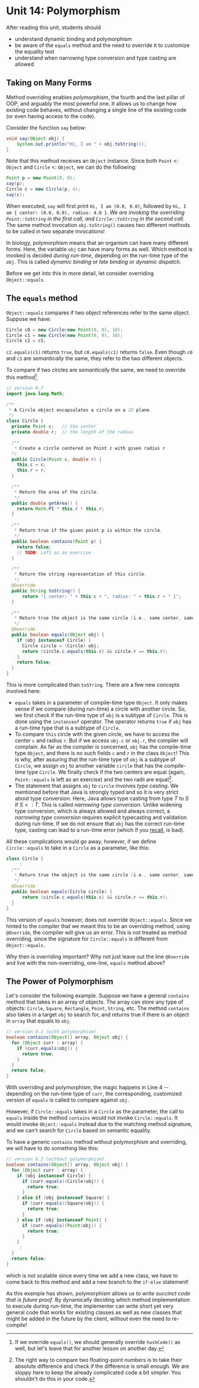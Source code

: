 # Unit 14: Polymorphism

After reading this unit, students should

- understand dynamic binding and polymorphism
- be aware of the `equals` method and the need to override it to customize the equality test
- understand when narrowing type conversion and type casting are allowed

## Taking on Many Forms

Method overriding enables _polymorphism_, the fourth and the last pillar of OOP, and arguably the most powerful one.  It allows us to change how existing code behaves, without changing a single line of the existing code (or even having access to the code).

Consider the function `say` below:
```Java
void say(Object obj) {
	System.out.println("Hi, I am " + obj.toString());
}
```

Note that this method receives an `Object` instance.  Since both `Point` <: `Object` and `Circle` <: `Object`, we can do the following:
```Java
Point p = new Point(0, 0);
say(p);
Circle c = new Circle(p, 4);
say(c);
```

When executed, `say` will first print `Hi, I am (0.0, 0.0)`, followed by `Hi, I am { center: (0.0, 0.0), radius: 4.0 }`.  _We are invoking the overriding `Point::toString` in the first call, and `Circle::toString` in the second call_.  The same method invocation `obj.toString()` causes two different methods to be called in two separate invocations!

In biology, polymorphism means that an organism can have many different forms.  Here, the variable `obj` can have many forms as well.  Which method is invoked is decided _during run-time_, depending on the run-time type of the `obj`.  This is called _dynamic binding_ or _late binding_ or _dynamic dispatch_.

Before we get into this in more detail, let consider overriding `Object::equals`.

## The `equals` method

`Object::equals` compares if two object references refer to the same object.  Suppose we have:

```Java
Circle c0 = new Circle(new Point(0, 0), 10);
Circle c1 = new Circle(new Point(0, 0), 10);
Circle c2 = c1;
```

`c2.equals(c1)` returns `true`, but `c0.equals(c1)` returns `false`.  Even though `c0` and `c1` are _semantically_ the same, they refer to the two different objects.

To compare if two circles are _semantically_ the same, we need to override this method[^1].  

[^1]: If we override `equals()`, we should generally override `hashCode()` as well, but let's leave that for another lesson on another day.

```Java hl_lines="42-52"
// version 0.7
import java.lang.Math;

/**
 * A Circle object encapsulates a circle on a 2D plane.  
 */
class Circle {
  private Point c;   // the center
  private double r;  // the length of the radius

  /**
   * Create a circle centered on Point c with given radius r
  */
  public Circle(Point c, double r) {
    this.c = c;
    this.r = r;
  }

  /**
   * Return the area of the circle.
   */
  public double getArea() {
    return Math.PI * this.r * this.r;
  }

  /**
   * Return true if the given point p is within the circle.
   */
  public boolean contains(Point p) {
    return false;
	// TODO: Left as an exercise
  }

  /**
   * Return the string representation of this circle.
   */
  @Override
  public String toString() {
	  return "{ center: " + this.c + ", radius: " + this.r + " }";
  }

  /**
   * Return true the object is the same circle (i.e., same center, same radius).
   */
  @Override
  public boolean equals(Object obj) {
    if (obj instanceof Circle) {
      Circle circle = (Circle) obj;
      return (circle.c.equals(this.c) && circle.r == this.r);
    }
    return false;
  }
}
```

This is more complicated than `toString`.  There are a few new concepts involved here:

- `equals` takes in a parameter of compile-time type `Object`.  It only makes sense if we compare (during run-time) a circle with another circle.  So, we first check if the run-time type of `obj` is a subtype of `Circle`.  This is done using the `instanceof` operator.  The operator returns `true` if `obj` has a run-time type that is a subtype of `Circle`.
- To compare `this` circle with the given circle, we have to access the center `c` and radius `r`.  But if we access `obj.c` or `obj.r`, the compiler will complain.  As far as the compiler is concerned, `obj` has the compile-time type `Object`, and there is no such fields `c` and `r` in the class `Object`!  This is why, after assuring that the run-time type of `obj` is a subtype of `Circle`, we assign `obj` to another variable `circle` that has the compile-time type `Circle`.  We finally check if the two centers are equal (again, `Point::equals` is left as an exercise) and the two radii are equal[^2].
- The statement that assigns `obj` to `circle` involves _type casting_.  We mentioned before that Java is strongly typed and so it is very strict about type conversion.  Here, Java allows type casting from type $T$ to $S$ if $S <: T$.  This is called _narrowing type conversion_.  Unlike widening type conversion, which is always allowed and always correct, a _narrowing type conversion_ requires explicit typecasting and validation during run-time.  If we do not ensure that `obj` has the correct run-time type, casting can lead to a run-time error (which if you [recall](01-compiler.md), is bad).

[^2]: The right way to compare two floating-point numbers is to take their absolute difference and check if the difference is small enough.  We are sloppy here to keep the already complicated code a bit simpler.  You shouldn't do this in your code.

All these complications would go away, however, if we define `Circle::equals` to take in a `Circle` as a parameter, like this:

```Java
class Circle {
	 :
  /**
   * Return true the object is the same circle (i.e., same center, same radius).
   */
  @Override
  public boolean equals(Circle circle) {
      return (circle.c.equals(this.c) && circle.r == this.r);
  }
}
```

This version of `equals` however, does not override `Object::equals`.  Since we hinted to the compiler that we meant this to be an overriding method, using `@Override`, the compiler will give us an error.  This is not treated as method overriding, since the signature for `Circle::equals` is different from `Object::equals`.

Why then is overriding important?  Why not just leave out the line `@Override` and live with the non-overriding, one-line, `equals` method above?

## The Power of Polymorphism

Let's consider the following example.  Suppose we have a general `contains` method that takes in an array of objects.  The array can store any type of objects: `Circle`, `Square`, `Rectangle`, `Point`, `String`, etc.  The method `contains` also takes in a target `obj` to search for, and returns true if there is an object in `array` that equals to `obj`.

```Java
// version 0.1 (with polymorphism)
boolean contains(Object[] array, Object obj) {
  for (Object curr : array) {
    if (curr.equals(obj)) {
      return true;
    }
  }
  return false;
}
```

With overriding and polymorphism, the magic happens in Line 4 -- depending on the run-time type of `curr`, the corresponding, customized version of `equals` is called to compare against `obj`.  

However, if `Circle::equals` takes in a `Circle` as the parameter, the call to `equals` inside the method `contains` would not invoke `Circle::equals`.  It would invoke `Object::equals` instead due to the matching method signature, and we can't search for `Circle` based on semantic equality.  

To have a generic `contains` method without polymorphism and overriding, we will have to do something like this:
```Java
// version 0.2 (without polymorphism)
boolean contains(Object[] array, Object obj) {
  for (Object curr : array) {
    if (obj instanceof Circle) {
      if (curr.equals((Circle)obj)) {
        return true;
      }
    } else if (obj instanceof Square) {
      if (curr.equals((Square)obj)) {
        return true;
      }
    } else if (obj instanceof Point) {
      if (curr.equals((Point)obj)) {
        return true;
      }
    }
     :
  }
  return false;
}
```

which is not scalable since every time we add a new class, we have to come back to this method and add a new branch to the `if-else` statement!

As this example has shown, polymorphism allows us _to write succinct code that is future proof_.  By dynamically deciding which method implementation to execute during run-time, the implementer can write short yet very general code that works for existing classes as well as new classes that might be added in the future by the client, without even the need to re-compile!
